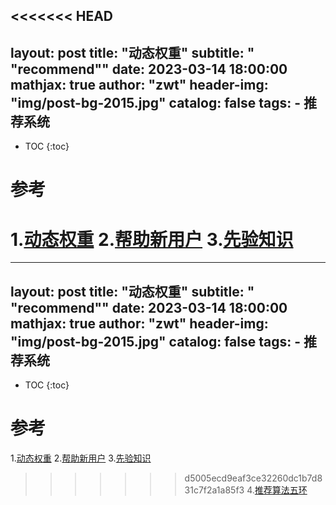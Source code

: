 <<<<<<< HEAD
---
layout:     post
title:      "动态权重"
subtitle:   " \"recommend\""
date:       2023-03-14 18:00:00
mathjax: true
author:     "zwt"
header-img: "img/post-bg-2015.jpg"
catalog: false
tags:
    - 推荐系统
---
* TOC
{:toc}


# 参考
1.[动态权重](https://zhuanlan.zhihu.com/p/500934745)
2.[帮助新用户](https://zhuanlan.zhihu.com/p/458843906)
3.[先验知识](https://zhuanlan.zhihu.com/p/442845759)
=======
---
layout:     post
title:      "动态权重"
subtitle:   " \"recommend\""
date:       2023-03-14 18:00:00
mathjax: true
author:     "zwt"
header-img: "img/post-bg-2015.jpg"
catalog: false
tags:
    - 推荐系统
---
* TOC
{:toc}


# 参考
1.[动态权重](https://zhuanlan.zhihu.com/p/500934745)
2.[帮助新用户](https://zhuanlan.zhihu.com/p/458843906)
3.[先验知识](https://zhuanlan.zhihu.com/p/442845759)
>>>>>>> d5005ecd9eaf3ce32260dc1b7d831c7f2a1a85f3
4.[推荐算法五环](https://zhuanlan.zhihu.com/p/336643635)